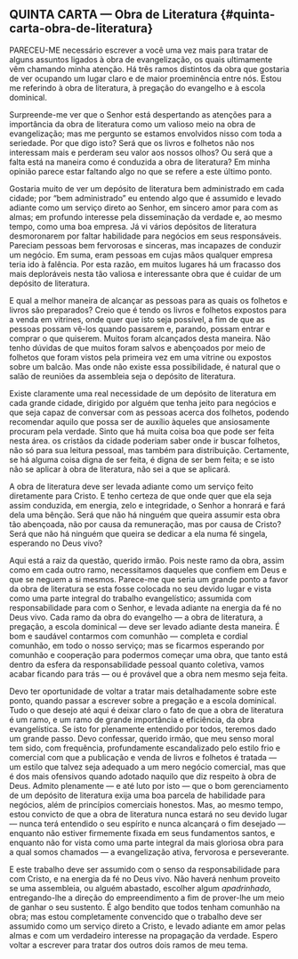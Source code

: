 ## QUINTA CARTA — Obra de Literatura {#quinta-carta-obra-de-literatura}

PARECEU-ME necessário escrever a você uma vez mais para tratar de alguns assuntos ligados à obra de evangelização, os quais ultimamente vêm chamando minha atenção. Há três ramos distintos da obra que gostaria de ver ocupando um lugar claro e de maior proeminência entre nós. Estou me referindo à obra de literatura, à pregação do evangelho e à escola dominical.

Surpreende-me ver que o Senhor está despertando as atenções para a importância da obra de literatura como um valioso meio na obra de evangelização; mas me pergunto se estamos envolvidos nisso com toda a seriedade. Por que digo isto? Será que os livros e folhetos não nos interessam mais e perderam seu valor aos nossos olhos? Ou será que a falta está na maneira como é conduzida a obra de literatura? Em minha opinião parece estar faltando algo no que se refere a este último ponto.

Gostaria muito de ver um depósito de literatura bem administrado em cada cidade; por “bem administrado” eu entendo algo que é assumido e levado adiante como um serviço direto ao Senhor, em sincero amor para com as almas; em profundo interesse pela disseminação da verdade e, ao mesmo tempo, como uma boa empresa. Já vi vários depósitos de literatura desmoronarem por faltar habilidade para negócios em seus responsáveis. Pareciam pessoas bem fervorosas e sinceras, mas incapazes de conduzir um negócio. Em suma, eram pessoas em cujas mãos qualquer empresa teria ido à falência. Por esta razão, em muitos lugares há um fracasso dos mais deploráveis nesta tão valiosa e interessante obra que é cuidar de um depósito de literatura.

E qual a melhor maneira de alcançar as pessoas para as quais os folhetos e livros são preparados? Creio que é tendo os livros e folhetos expostos para a venda em vitrines, onde quer que isto seja possível, a fim de que as pessoas possam vê-los quando passarem e, parando, possam entrar e comprar o que quiserem. Muitos foram alcançados desta maneira. Não tenho dúvidas de que muitos foram salvos e abençoados por meio de folhetos que foram vistos pela primeira vez em uma vitrine ou expostos sobre um balcão. Mas onde não existe essa possibilidade, é natural que o salão de reuniões da assembleia seja o depósito de literatura.

Existe claramente uma real necessidade de um depósito de literatura em cada grande cidade, dirigido por alguém que tenha jeito para negócios e que seja capaz de conversar com as pessoas acerca dos folhetos, podendo recomendar aquilo que possa ser de auxílio àqueles que ansiosamente procuram pela verdade. Sinto que há muita coisa boa que pode ser feita nesta área. os cristãos da cidade poderiam saber onde ir buscar folhetos, não só para sua leitura pessoal, mas também para distribuição. Certamente, se há alguma coisa digna de ser feita, é digna de ser bem feita; e se isto não se aplicar à obra de literatura, não sei a que se aplicará.

A obra de literatura deve ser levada adiante como um serviço feito diretamente para Cristo. E tenho certeza de que onde quer que ela seja assim conduzida, em energia, zelo e integridade, o Senhor a honrará e fará dela uma bênção. Será que não há ninguém que queira assumir esta obra tão abençoada, não por causa da remuneração, mas por causa de Cristo? Será que não há ninguém que queira se dedicar a ela numa fé singela, esperando no Deus vivo?

Aqui está a raiz da questão, querido irmão. Pois neste ramo da obra, assim como em cada outro ramo, necessitamos daqueles que confiem em Deus e que se neguem a si mesmos. Parece-me que seria um grande ponto a favor da obra de literatura se esta fosse colocada no seu devido lugar e vista como uma parte integral do trabalho evangelístico; assumida com responsabilidade para com o Senhor, e levada adiante na energia da fé no Deus vivo. Cada ramo da obra do evangelho — a obra de literatura, a pregação, a escola dominical — deve ser levado adiante desta maneira. É bom e saudável contarmos com comunhão — completa e cordial comunhão, em todo o nosso serviço; mas se ficarmos esperando por comunhão e cooperação para podermos começar uma obra, que tanto está dentro da esfera da responsabilidade pessoal quanto coletiva, vamos acabar ficando para trás — ou é provável que a obra nem mesmo seja feita.

Devo ter oportunidade de voltar a tratar mais detalhadamente sobre este ponto, quando passar a escrever sobre a pregação e a escola dominical. Tudo o que desejo até aqui é deixar claro o fato de que a obra de literatura é um ramo, e um ramo de grande importância e eficiência, da obra evangelística. Se isto for plenamente entendido por todos, teremos dado um grande passo. Devo confessar, querido irmão, que meu senso moral tem sido, com frequência, profundamente escandalizado pelo estilo frio e comercial com que a publicação e venda de livros e folhetos é tratada — um estilo que talvez seja adequado a um mero negócio comercial, mas que é dos mais ofensivos quando adotado naquilo que diz respeito à obra de Deus. Admito plenamente — e até luto por isto — que o bom gerenciamento de um depósito de literatura exija uma boa parcela de habilidade para negócios, além de princípios comerciais honestos. Mas, ao mesmo tempo, estou convicto de que a obra de literatura nunca estará no seu devido lugar — nunca terá entendido o seu espírito e nunca alcançará o fim desejado — enquanto não estiver firmemente fixada em seus fundamentos santos, e enquanto não for vista como uma parte integral da mais gloriosa obra para a qual somos chamados — a evangelização ativa, fervorosa e perseverante.

E este trabalho deve ser assumido com o senso da responsabilidade para com Cristo, e na energia da fé no Deus vivo. Não haverá nenhum proveito se uma assembleia, ou alguém abastado, escolher algum _apadrinhado,_ entregando-lhe a direção do empreendimento a fim de prover-lhe um meio de ganhar o seu sustento. É algo bendito que todos tenham comunhão na obra; mas estou completamente convencido que o trabalho deve ser assumido como um serviço direto a Cristo, e levado adiante em amor pelas almas e com um verdadeiro interesse na propagação da verdade. Espero voltar a escrever para tratar dos outros dois ramos de meu tema.